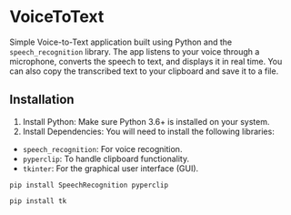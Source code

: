 # VoiceToText

Simple Voice-to-Text application built using Python and the `speech_recognition` library. The app listens to your voice through a microphone, converts the speech to text, and displays it in real time. You can also copy the transcribed text to your clipboard and save it to a file.

## Installation
1. Install Python: Make sure Python 3.6+ is installed on your system.
2. Install Dependencies: You will need to install the following libraries:
* `speech_recognition`: For voice recognition.
* `pyperclip`: To handle clipboard functionality.
* `tkinter`: For the graphical user interface (GUI).

```
pip install SpeechRecognition pyperclip
```
```
pip install tk
```


